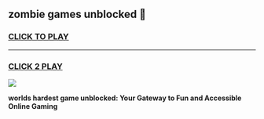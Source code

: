 
## zombie games unblocked 👋
<h3>
<a href="https://premium.freeplayer.one?title=zombie_games_unblocked&ref=12F">CLICK TO PLAY</a></h3>
<hr>

<h3>
<a href="https://premium.freeplayer.one?title=zombie_games_unblocked&ref=12F">CLICK 2 PLAY</a>
  
</h3>

<a href="https://premium.freeplayer.one?title=zombie_games_unblocked&ref=12F/"><img src="https://clearcache.store/games.png"></a>


**worlds hardest game unblocked: Your Gateway to Fun and Accessible Online Gaming**

